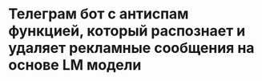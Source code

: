 # Телеграм бот с антиспам функцией, который распознает и удаляет рекламные сообщения на основе LM модели
